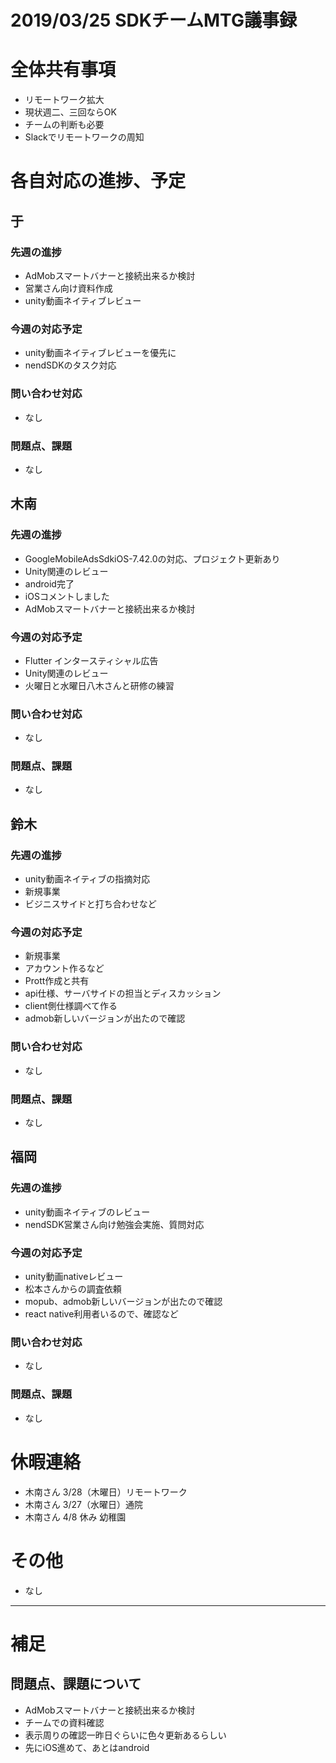 # 2019/03/25 SDKチームMTG議事録

# 全体共有事項
- リモートワーク拡大
 - 現状週二、三回ならOK
 - チームの判断も必要
 - Slackでリモートワークの周知

# 各自対応の進捗、予定
## 于
### 先週の進捗
- AdMobスマートバナーと接続出来るか検討
 - 営業さん向け資料作成
- unity動画ネイティブレビュー

### 今週の対応予定
- unity動画ネイティブレビューを優先に
- nendSDKのタスク対応

### 問い合わせ対応
- なし

### 問題点、課題
- なし

## 木南
### 先週の進捗
- GoogleMobileAdsSdkiOS-7.42.0の対応、プロジェクト更新あり
- Unity関連のレビュー
 - android完了
 - iOSコメントしました
- AdMobスマートバナーと接続出来るか検討

### 今週の対応予定
- Flutter インタースティシャル広告
- Unity関連のレビュー
- 火曜日と水曜日八木さんと研修の練習

### 問い合わせ対応
- なし

### 問題点、課題
- なし

## 鈴木
### 先週の進捗
- unity動画ネイティブの指摘対応
- 新規事業
 - ビジニスサイドと打ち合わせなど

### 今週の対応予定
- 新規事業
 - アカウント作るなど
 - Prott作成と共有
 - api仕様、サーバサイドの担当とディスカッション
 - client側仕様調べて作る
- admob新しいバージョンが出たので確認

### 問い合わせ対応
- なし

### 問題点、課題
- なし

## 福岡
### 先週の進捗
- unity動画ネイティブのレビュー
- nendSDK営業さん向け勉強会実施、質問対応

### 今週の対応予定
- unity動画nativeレビュー
- 松本さんからの調査依頼
- mopub、admob新しいバージョンが出たので確認
- react native利用者いるので、確認など

### 問い合わせ対応
- なし

### 問題点、課題
- なし


# 休暇連絡
- 木南さん 3/28（木曜日）リモートワーク
- 木南さん 3/27（水曜日）通院
- 木南さん 4/8 休み 幼稚園

# その他
- なし

----

# 補足
## 問題点、課題について
- AdMobスマートバナーと接続出来るか検討
 - チームでの資料確認
 - 表示周りの確認一昨日ぐらいに色々更新あるらしい
 - 先にiOS進めて、あとはandroid
